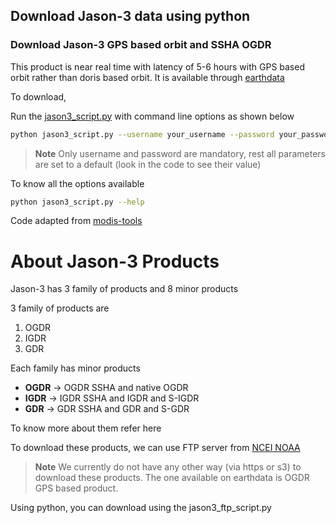 ## Download Jason-3 data using python


### Download Jason-3 GPS based orbit and SSHA OGDR
This product is near real time with latency of 5-6 hours with GPS based orbit rather than doris based orbit. It is available through [earthdata](https://cmr.earthdata.nasa.gov/virtual-directory/collections/C2205122298-POCLOUD)

To download,

Run the [jason3_script.py](https://github.com/amanbagrecha/jason3/blob/main/jason3_script.py) with command line options as shown below

```sh
python jason3_script.py --username your_username --password your_password --temporal "2022-01-01T10:00:00Z,2022-01-02T12:00:00Z" --bbox "0,-5,5,0"
```

> **Note**
> Only username and password are mandatory, rest all parameters are set to a default (look in the code to see their value)

To know all the options available
```sh
python jason3_script.py --help
```


Code adapted from [modis-tools](https://github.com/fraymio/modis-tools)


# About Jason-3 Products
Jason-3 has 3 family of products and 8 minor products

3 family of products are
 1. OGDR
 2. IGDR
 3. GDR

Each family has minor products
 - **OGDR** -> OGDR SSHA and native OGDR
 - **IGDR** -> IGDR SSHA and IGDR and S-IGDR
 - **GDR** -> GDR SSHA and GDR and S-GDR

To know more about them refer here

To download these products, we can use FTP server from [NCEI NOAA](https://www.ncei.noaa.gov/data/oceans/jason3/)

> **Note**
> We currently do not have any other way (via https or s3) to download these products. The one available on earthdata is OGDR GPS based product.

Using python, you can download using the jason3_ftp_script.py